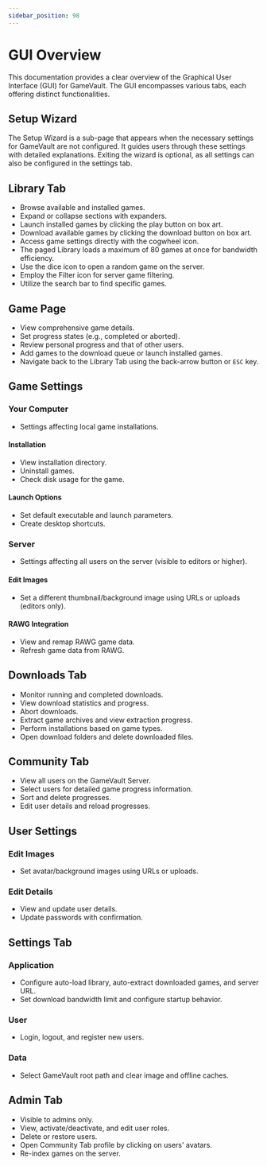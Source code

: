 ```yaml
---
sidebar_position: 98
---
```


# GUI Overview

This documentation provides a clear overview of the Graphical User Interface (GUI) for GameVault. The GUI encompasses various tabs, each offering distinct functionalities.

## Setup Wizard

The Setup Wizard is a sub-page that appears when the necessary settings for GameVault are not configured. It guides users through these settings with detailed explanations. Exiting the wizard is optional, as all settings can also be configured in the settings tab.

## Library Tab

- Browse available and installed games.
- Expand or collapse sections with expanders.
- Launch installed games by clicking the play button on box art.
- Download available games by clicking the download button on box art.
- Access game settings directly with the cogwheel icon.
- The paged Library loads a maximum of 80 games at once for bandwidth efficiency.
- Use the dice icon to open a random game on the server.
- Employ the Filter icon for server game filtering.
- Utilize the search bar to find specific games.

## Game Page

- View comprehensive game details.
- Set progress states (e.g., completed or aborted).
- Review personal progress and that of other users.
- Add games to the download queue or launch installed games.
- Navigate back to the Library Tab using the back-arrow button or `ESC` key.

## Game Settings

### Your Computer

- Settings affecting local game installations.

#### Installation

- View installation directory.
- Uninstall games.
- Check disk usage for the game.

#### Launch Options

- Set default executable and launch parameters.
- Create desktop shortcuts.

### Server

- Settings affecting all users on the server (visible to editors or higher).

#### Edit Images

- Set a different thumbnail/background image using URLs or uploads (editors only).

#### RAWG Integration

- View and remap RAWG game data.
- Refresh game data from RAWG.

## Downloads Tab

- Monitor running and completed downloads.
- View download statistics and progress.
- Abort downloads.
- Extract game archives and view extraction progress.
- Perform installations based on game types.
- Open download folders and delete downloaded files.

## Community Tab

- View all users on the GameVault Server.
- Select users for detailed game progress information.
- Sort and delete progresses.
- Edit user details and reload progresses.

## User Settings

### Edit Images

- Set avatar/background images using URLs or uploads.

### Edit Details

- View and update user details.
- Update passwords with confirmation.

## Settings Tab

### Application

- Configure auto-load library, auto-extract downloaded games, and server URL.
- Set download bandwidth limit and configure startup behavior.

### User

- Login, logout, and register new users.

### Data

- Select GameVault root path and clear image and offline caches.

## Admin Tab

- Visible to admins only.
- View, activate/deactivate, and edit user roles.
- Delete or restore users.
- Open Community Tab profile by clicking on users' avatars.
- Re-index games on the server.
